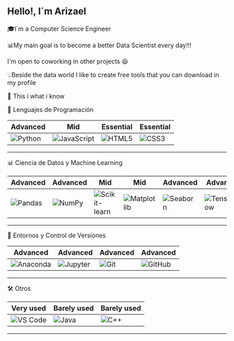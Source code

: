 ## Hello!, I´m Arizael

🎓I´m a Computer Science Engineer

📊My main goal is to become a better Data Scientist every day!!!

I'm open to coworking in other projects 😃

💡Beside the data world I like to create free tools  that you can download in my profile

<!--![Python](https://img.shields.io/badge/Python-3670A0?style=for-the-badge&logo=python&logoColor=ffdd54)
![JavaScript](https://img.shields.io/badge/JavaScript-F7DF1E?style=for-the-badge&logo=javascript&logoColor=black)
![HTML5](https://img.shields.io/badge/HTML5-E34F26?style=for-the-badge&logo=html5&logoColor=white)
![CSS3](https://img.shields.io/badge/CSS3-1572B6?style=for-the-badge&logo=css3&logoColor=white)


![Pandas](https://img.shields.io/badge/Pandas-150458?style=for-the-badge&logo=pandas&logoColor=white)
![NumPy](https://img.shields.io/badge/NumPy-013243?style=for-the-badge&logo=numpy&logoColor=white)
![Scikit-learn](https://img.shields.io/badge/Scikit--Learn-F7931E?style=for-the-badge&logo=scikit-learn&logoColor=white)
![Matplotlib](https://img.shields.io/badge/Matplotlib-11557C?style=for-the-badge&logo=matplotlib&logoColor=white)
![Seaborn](https://img.shields.io/badge/Seaborn-76B900?style=for-the-badge&logo=seaborn&logoColor=white)
![TensorFlow](https://img.shields.io/badge/TensorFlow-FF6F00?style=for-the-badge&logo=tensorflow&logoColor=white)

![Anaconda](https://img.shields.io/badge/Anaconda-42B029?style=for-the-badge&logo=anaconda&logoColor=white)
![Jupyter](https://img.shields.io/badge/Jupyter-F37626?style=for-the-badge&logo=jupyter&logoColor=white)
![Git](https://img.shields.io/badge/Git-F05032?style=for-the-badge&logo=git&logoColor=white)
![GitHub](https://img.shields.io/badge/GitHub-181717?style=for-the-badge&logo=github&logoColor=white)

![VS Code](https://img.shields.io/badge/VS%20Code-007ACC?style=for-the-badge&logo=visualstudiocode&logoColor=white)
![Markdown](https://img.shields.io/badge/Markdown-000000?style=for-the-badge&logo=markdown&logoColor=white)-->


🧠 This i what i know


🧩 Lenguajes de Programación

| Advanced | Mid | Essential | Essential |
|--------|------------|-------|------|
| ![Python](https://img.shields.io/badge/Python-3670A0?style=for-the-badge&logo=python&logoColor=ffdd54) | ![JavaScript](https://img.shields.io/badge/JavaScript-F7DF1E?style=for-the-badge&logo=javascript&logoColor=black) | ![HTML5](https://img.shields.io/badge/HTML5-E34F26?style=for-the-badge&logo=html5&logoColor=white) | ![CSS3](https://img.shields.io/badge/CSS3-1572B6?style=for-the-badge&logo=css3&logoColor=white) |

---

📊 Ciencia de Datos y Machine Learning

| Advanced | Advanced | Mid | Mid | Advanced | Advanced |
|--------|-------|---------------|------------|---------|---------|
| ![Pandas](https://img.shields.io/badge/Pandas-150458?style=for-the-badge&logo=pandas&logoColor=white) | ![NumPy](https://img.shields.io/badge/NumPy-013243?style=for-the-badge&logo=numpy&logoColor=white) | ![Scikit-learn](https://img.shields.io/badge/Scikit--Learn-F7931E?style=for-the-badge&logo=scikit-learn&logoColor=white) | ![Matplotlib](https://img.shields.io/badge/Matplotlib-11557C?style=for-the-badge&logo=matplotlib&logoColor=white) | ![Seaborn](https://img.shields.io/badge/Seaborn-76B900?style=for-the-badge&logo=seaborn&logoColor=white) | ![TensorFlow](https://img.shields.io/badge/TensorFlow-FF6F00?style=for-the-badge&logo=tensorflow&logoColor=white) |

---

🧰 Entornos y Control de Versiones

| Advanced | Advanced | Advanced | Advanced |
|----------|---------|-----|--------|
| ![Anaconda](https://img.shields.io/badge/Anaconda-42B029?style=for-the-badge&logo=anaconda&logoColor=white) | ![Jupyter](https://img.shields.io/badge/Jupyter-F37626?style=for-the-badge&logo=jupyter&logoColor=white) | ![Git](https://img.shields.io/badge/Git-F05032?style=for-the-badge&logo=git&logoColor=white) | ![GitHub](https://img.shields.io/badge/GitHub-181717?style=for-the-badge&logo=github&logoColor=white) |

---

🛠️ Otros

| Very used | Barely used | Barely used |
|---------|------|-----|
| ![VS Code](https://img.shields.io/badge/VS%20Code-007ACC?style=for-the-badge&logo=visualstudiocode&logoColor=white) | ![Java](https://img.shields.io/badge/Java-ED8B00?style=for-the-badge&logo=java&logoColor=white) | ![C++](https://img.shields.io/badge/C++-00599C?style=for-the-badge&logo=c%2B%2B&logoColor=white) |

---

<!-- 🔒 Comentario oculto para dejar badges extra sin que se muestren -->
<!-- ![TensorFlow](https://img.shields.io/badge/TensorFlow-FF6F00?style=for-the-badge&logo=tensorflow&logoColor=white) -->
